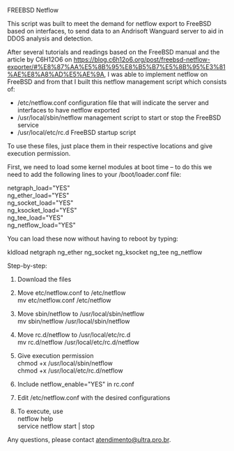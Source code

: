 FREEBSD Netflow

This script was built to meet the demand for netflow export to FreeBSD based on interfaces, to send data to an Andrisoft Wanguard server to aid in DDOS analysis and detection.

After several tutorials and readings based on the FreeBSD manual and the article by C6H12O6 on https://blog.c6h12o6.org/post/freebsd-netflow-exporter/#%E8%87%AA%E5%8B%95%E8%B5%B7%E5%8B%95%E3%81%AE%E8%A8%AD%E5%AE%9A, I was able to implement netflow on FreeBSD and from that I built this netflow management script which consists of:
- /etc/netflow.conf configuration file that will indicate the server and interfaces to have netflow exported
- /usr/local/sbin/netflow management script to start or stop the FreeBSD service
- /usr/local/etc/rc.d FreeBSD startup script

To use these files, just place them in their respective locations and give execution permission.

First, we need to load some kernel modules at boot time – to do this we need to add the following lines to your /boot/loader.conf file:

netgraph_load="YES"  
ng_ether_load="YES"  
ng_socket_load="YES"  
ng_ksocket_load="YES"  
ng_tee_load="YES"  
ng_netflow_load="YES"  

You can load these now without having to reboot by typing:  

kldload netgraph ng_ether ng_socket ng_ksocket ng_tee ng_netflow  

Step-by-step:  
1) Download the files  

2) Move etc/netflow.conf to /etc/netflow  
mv etc/netflow.conf /etc/netflow  
   
3) Move sbin/netflow to /usr/local/sbin/netflow   
mv sbin/netflow /usr/local/sbin/netflow   
   
4) Move rc.d/netflow to /usr/local/etc/rc.d   
mv rc.d/netflow /usr/local/etc/rc.d/netflow   
   
5) Give execution permission   
chmod +x /usr/local/sbin/netflow    
chmod +x /usr/local/etc/rc.d/netflow    
   
6) Include netflow_enable="YES" in rc.conf   
    
7) Edit /etc/netflow.conf with the desired configurations   
   
8) To execute, use    
netflow help   
service netflow start | stop   
   
Any questions, please contact atendimento@ultra.pro.br.   
   

